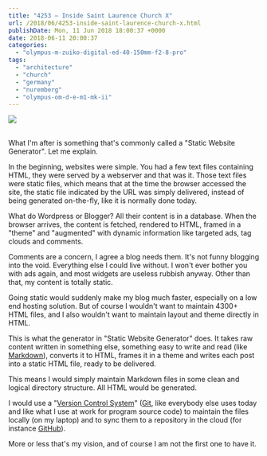 ```yaml
---
title: "4253 – Inside Saint Laurence Church X"
url: /2018/06/4253-inside-saint-laurence-church-x.html
publishDate: Mon, 11 Jun 2018 18:00:37 +0000
date: 2018-06-11 20:00:37
categories: 
  - "olympus-m-zuiko-digital-ed-40-150mm-f2-8-pro"
tags: 
  - "architecture"
  - "church"
  - "germany"
  - "nuremberg"
  - "olympus-om-d-e-m1-mk-ii"
---
```

<div class="container">
<div class="center"><a target="_blank" href="https://d25zfm9zpd7gm5.cloudfront.net/1200x1200/2017/20170620_131947_lr.jpg"><img class="webfeedsFeaturedVisual" src="https://d25zfm9zpd7gm5.cloudfront.net/0600x0600/2017/20170620_131947_lr.jpg" /></a></div>
</div>
<br />

What I'm after is something that's commonly called a "Static Website Generator". Let me explain.

In the beginning, websites were simple. You had a few text files containing HTML, they were served by a webserver and that was it. Those text files were static files, which means that at the time the browser accessed the site, the static file indicated by the URL was simply delivered, instead of being generated on-the-fly, like it is normally done today.

What do Wordpress or Blogger? All their content is in a database. When the browser arrives, the content is fetched, rendered to HTML, framed in a "theme" and "augmented" with dynamic information like targeted ads, tag clouds and comments.

Comments are a concern, I agree a blog needs them. It's not funny blogging into the void. Everything else I could live without. I won't ever bother you with ads again, and most widgets are useless rubbish anyway. Other than that, my content is totally static.

Going static would suddenly make my blog much faster, especially on a low end hosting solution. But of course I wouldn't want to maintain 4300+ HTML files, and I also wouldn't want to maintain layout and theme directly in HTML.

This is what the generator in "Static Website Generator" does. It takes raw content written in something else, something easy to write and read (like <a href="https://en.wikipedia.org/wiki/Markdown" rel="noopener" target="_blank">Markdown</a>), converts it to HTML, frames it in a theme and writes each post into a static HTML file, ready to be delivered.

This means I would simply maintain Markdown files in some clean and logical directory structure. All HTML would be generated.

I would use a "<a href="https://en.wikipedia.org/wiki/Version_control" rel="noopener" target="_blank">Version Control System</a>" (<a href="https://en.wikipedia.org/wiki/Git" rel="noopener" target="_blank">Git</a>, like everybody else uses today and like what I use at work for program source code) to maintain the files locally (on my laptop) and to sync them to a repository in the cloud (for instance <a href="https://github.com/" rel="noopener" target="_blank">GitHub</a>).

More or less that's my vision, and of course I am not the first one to have it.
